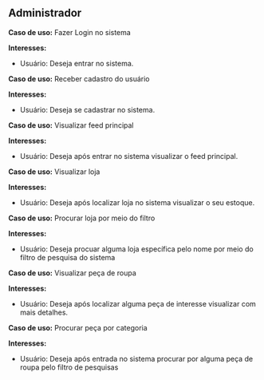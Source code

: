 ## Administrador
**Caso de uso:** Fazer Login no sistema

**Interesses:**
- Usuário: Deseja entrar no sistema.

**Caso de uso:** Receber cadastro do usuário

**Interesses:**
- Usuário: Deseja se cadastrar no sistema.

**Caso de uso:** Visualizar feed principal

**Interesses:**
- Usuário: Deseja após entrar no sistema visualizar o feed principal.

**Caso de uso:** Visualizar loja

**Interesses:**
- Usuário: Deseja após localizar loja no sistema visualizar o  seu estoque.

**Caso de uso:** Procurar loja por meio do filtro

**Interesses:**
- Usuário: Deseja procuar alguma loja específica pelo nome por meio do filtro de pesquisa do sistema

**Caso de uso:** Visualizar peça de roupa

**Interesses:**
- Usuário: Deseja após localizar alguma peça de interesse visualizar com mais detalhes.

**Caso de uso:** Procurar peça por categoria

**Interesses:**
- Usuário: Deseja após entrada no sistema procurar por alguma peça de roupa pelo filtro de pesquisas
